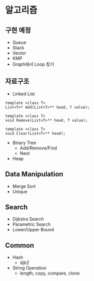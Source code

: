 # 알고리즘

## 구현 예정
- Queue
- Stack
- Vector
- KMP
- Graph에서 Loop 찾기

## 자료구조
- Linked List
```
template <class T>
List<T>* Add(List<T>** head, T value);

template <class T>
void Remove(List<T>** head, T value);

template <class T>
void Clear(List<T>** head);
```
- Binary Tree
  - Add/Remove/Find
  - Next
- Heap
  

## Data Manipulation
- Merge Sort
- Unique

## Search
- Dijkstra Search
- Parametric Search
- Lower/Upper Bound

## Common
- Hash
  - djb2
- String Operation
  - length, copy, compare, clone
